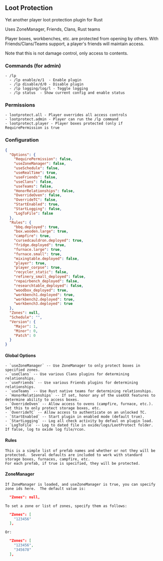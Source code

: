 ## Loot Protection
Yet another player loot protection plugin for Rust

Uses ZoneManager, Friends, Clans, Rust teams

Player boxes, workbenches, etc. are protected from opening by others.  With Friends/Clans/Teams support, a player's friends will maintain access.

Note that this is not damage control, only access to contents.


### Commands (for admin)
    - /lp
      - /lp enable/e/1  - Enable plugin
      - /lp disable/d/0 - Disable plugin
      - /lp logging/log/l - Toggle logging
      - /lp status  - Show current config and enable status

### Permissions
    - lootprotect.all - Player overrides all access controls
    - lootprotect.admin - Player can run the /lp command
    - lootprotect.player - Player boxes protected (only if RequirePermission is true

### Configuration
```json
{
  "Options": {
    "RequirePermission": false,
    "useZoneManager": false,
    "useSchedule": false,
    "useRealTime": true,
    "useFriends": false,
    "useClans": false,
    "useTeams": false,
    "HonorRelationships": false,
    "OverrideOven": false,
    "OverrideTC": false,
    "StartEnabled": true,
    "StartLogging": false,
    "LogToFile": false
  },
  "Rules": {
    "bbq.deployed": true,
    "box.wooden.large": true,
    "campfire": true,
    "cursedcauldron.deployed": true,
    "fridge.deployed": true,
    "furnace.large": true,
    "furnace.small": true,
    "mixingtable.deployed": false,
    "player": true,
    "player_corpse": true,
    "recycler_static": false,
    "refinery_small_deployed": false,
    "repairbench_deployed": false,
    "researchtable_deployed": false,
    "woodbox_deployed": true,
    "workbench1.deployed": true,
    "workbench2.deployed": true,
    "workbench3.deployed": true
  },
  "Zones": null,
  "Schedule": "",
  "Version": {
    "Major": 1,
    "Minor": 0,
    "Patch": 0
  }
}
```

#### Global Options
    - `useZoneManager` -- Use ZoneManager to only protect boxes in specified zones.
    - `useClans` -- Use various Clans plugins for determining relationships.
    - `useFriends` -- Use various Friends plugins for determining relationships.
    - `useTeams` -- Use Rust native teams for determining relationships.
    - `HonorRelationships` -- If set, honor any of the useXXX features to determine ability to access boxes.
    - `OverrideOven` -- Allow access to ovens (campfire, furnace, etc.).  Set this to only protect storage boxes, etc.
    - `OverrideTC` -- Allow access to authenticate on an unlocked TC.
    - `StartEnabled` -- Start plugin in enabled mode (default true).
    - `StartLogging` -- Log all check activity by defaul on plugin load.
    - `LogToFile` -- Log to dated file in oxide/logs/LootProtect folder.  If false, log to oxide log file/rcon.

#### Rules
    This is a simple list of prefab names and whether or not they will be protected.  Several defaults are included to work with standard storage boxes, furnaces, campfire, etc.
    For each prefab, if true is specified, they will be protected.

#### ZoneManager

    If ZoneManager is loaded, and useZoneManager is true, you can specify zone ids here.  The default value is:

```json
  "Zones": null,
```

    To set a zone or list of zones, specify them as follows:
```json
  "Zones": [
    "123456"
  ],
```
    Or:

```json
  "Zones": [
    "123456",
    "345678"
  ],
```
